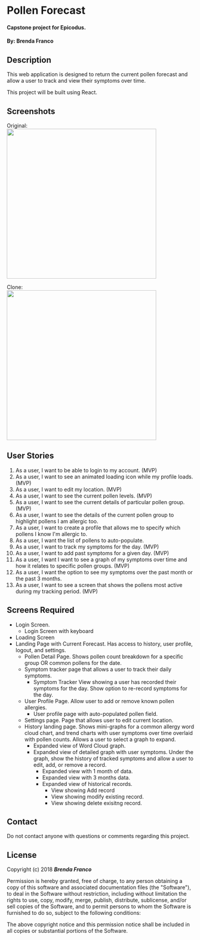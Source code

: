 # Pollen Forecast
#### Capstone project for Epicodus.

#### By: **Brenda Franco**

## Description

This web application is designed to return the current pollen forecast and allow a user to track and view their symptoms over time.

This project will be built using React.

## Screenshots

Original: <br>
<img src="./" width="400" />

Clone: <br>
<img src="./" width="400" />

## User Stories
1. As a user, I want to be able to login to my account. (MVP)
2. As a user, I want to see an animated loading icon while my profile loads. (MVP)
3. As a user, I want to edit my location. (MVP)
4. As a user, I want to see the current pollen levels. (MVP)
5. As a user, I want to see the current details of particular pollen group. (MVP)
6. As a user, I want to see the details of the current pollen group to highlight pollens I am allergic too.
7. As a user, I want to create a profile that allows me to specify which pollens I know I'm allergic to.
8. As a user, I want the list of pollens to auto-populate.
9. As a user, I want to track my symptoms for the day. (MVP)
10. As a user, I want to add past symptoms for a given day. (MVP)
11. As a user, I want I want to see a graph of my symptoms over time and how it relates to specific pollen groups. (MVP)
12. As a user, I want the option to see my symptoms over the past month or the past 3 months.
13. As a user, I want to see a screen that shows the pollens most active during my tracking period. (MVP)

## Screens Required
* Login Screen.
  - Login Screen with keyboard
* Loading Screen
* Landing Page with Current Forecast. Has access to history, user profile, logout, and settings.
  - Pollen Detail Page. Shows pollen count breakdown for a specific group OR common pollens for the date.
  - Symptom tracker page that allows a user to track their daily symptoms.
    + Symptom Tracker View showing a user has recorded their symptoms for the day. Show option to re-record symptoms for the day.
  - User Profile Page. Allow user to add or remove known pollen allergies.
    + User profile page with auto-populated pollen field.
  - Settings page. Page that allows user to edit current location.
  - History landing page. Shows mini-graphs for a common allergy word cloud chart, and trend charts with user symptoms over time overlaid with pollen counts. Allows a user to select a graph to expand.
    + Expanded view of Word Cloud graph.
    + Expanded view of detailed graph with user symptoms. Under the graph, show the history of tracked symptoms and allow a user to edit, add, or remove a record.
      - Expanded view with 1 month of data.
      - Expanded view with 3 months data.
      - Expanded view of historical records.
        + View showing Add record
        + View showing modify existing record.
        + View showing delete exisitng record.
  
## Contact
Do not contact anyone with questions or comments regarding this project.

## License
Copyright (c) 2018 ****_Brenda Franco_****

Permission is hereby granted, free of charge, to any person obtaining a copy of this software and associated documentation files (the "Software"), to deal in the Software without restriction, including without limitation the rights to use, copy, modify, merge, publish, distribute, sublicense, and/or sell copies of the Software, and to permit persons to whom the Software is furnished to do so, subject to the following conditions:

The above copyright notice and this permission notice shall be included in all copies or substantial portions of the Software.